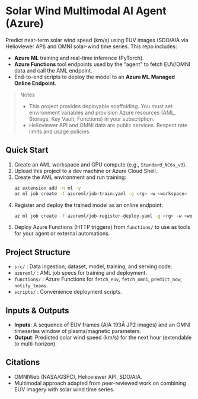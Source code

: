 # Solar Wind Multimodal AI Agent (Azure)

Predict near-term solar wind speed (km/s) using EUV images (SDO/AIA via Helioviewer API) and OMNI solar-wind time series.
This repo includes:
- **Azure ML** training and real-time inference (PyTorch).
- **Azure Functions** tool endpoints used by the "agent" to fetch EUV/OMNI data and call the AML endpoint.
- End-to-end scripts to deploy the model to an **Azure ML Managed Online Endpoint**.

> Notes
> - This project provides deployable scaffolding. You must set environment variables and provision Azure resources (AML, Storage, Key Vault, Functions) in your subscription.
> - Helioviewer API and OMNI data are public services. Respect rate limits and usage policies.

## Quick Start

1. Create an AML workspace and GPU compute (e.g., `Standard_NC6s_v3`).
2. Upload this project to a dev machine or Azure Cloud Shell.
3. Create the AML environment and run training:
   ```bash
   az extension add -n ml -y
   az ml job create -f azureml/job-train.yaml -g <rg> -w <workspace>
   ```
4. Register and deploy the trained model as an online endpoint:
   ```bash
   az ml job create -f azureml/job-register-deploy.yaml -g <rg> -w <workspace>
   ```
5. Deploy Azure Functions (HTTP triggers) from `functions/` to use as tools for your agent or external automations.

## Project Structure

- `src/` : Data ingestion, dataset, model, training, and serving code.
- `azureml/` : AML job specs for training and deployment.
- `functions/` : Azure Functions for `fetch_euv`, `fetch_omni`, `predict_now`, `notify_teams`.
- `scripts/` : Convenience deployment scripts.

## Inputs & Outputs

- **Inputs**: A sequence of EUV frames (AIA 193Å JP2 images) and an OMNI timeseries window of plasma/magnetic parameters.
- **Output**: Predicted solar wind speed (km/s) for the next hour (extendable to multi-horizon).

## Citations

- OMNIWeb (NASA/GSFC), Helioviewer API, SDO/AIA.
- Multimodal approach adapted from peer-reviewed work on combining EUV imagery with solar wind time series.
